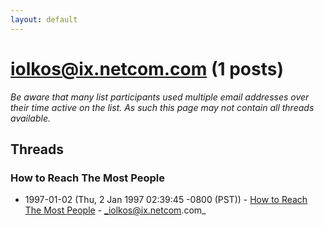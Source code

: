 ```yaml
---
layout: default
---
```


# iolkos@ix.netcom.com (1 posts)

_Be aware that many list participants used multiple email addresses over their time active on the list. As such this page may not contain all threads available._

## Threads

### How to Reach The Most People
+ 1997-01-02 (Thu, 2 Jan 1997 02:39:45 -0800 (PST)) - [How to Reach The Most People](/archive/1997/01/6de56a6fd657c744655db98caf4746b8ec4c0ebe166e2fa684dc75749af8fbed) - _iolkos@ix.netcom.com_


